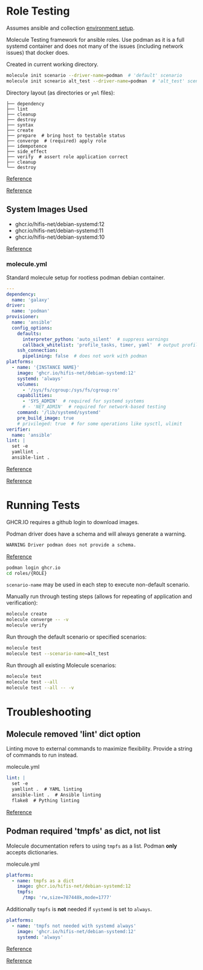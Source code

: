 # Role Testing
Assumes ansible and collection [environment setup](../collection/setup.md).

Molecule Testing framework for ansible roles. Use podman as it is a full
systemd container and does not many of the issues (including network issues)
that docker does.

Created in current working directory.

``` bash
molecule init scenario --driver-name=podman  # 'default' scenario
molecule init scneario alt_test --driver-name=podman  # 'alt_test' scenario
```

Directory layout (as directories or `yml` files):
```
├── dependency
├── lint
├── cleanup
├── destroy
├── syntax
├── create
├── prepare  # bring host to testable status
├── converge  # (required) apply role
├── idempotence
├── side_effect
├── verify  # assert role application correct
├── cleanup
└── destroy
```
[Reference](https://ansible.readthedocs.io/projects/molecule/getting-started/#inspecting-the-moleculeyml)

[Reference](https://sbarnea.com/slides/molecule/#/13)

## System Images Used
* ghcr.io/hifis-net/debian-systemd:12
* ghcr.io/hifis-net/debian-systemd:11
* ghcr.io/hifis-net/debian-systemd:10

[Reference](https://github.com/hifis-net/debian-systemd)

### molecule.yml
Standard molecule setup for rootless podman debian container.
``` yaml
---
dependency:
  name: 'galaxy'
driver:
  name: 'podman'
provisioner:
  name: 'ansible'
  config_options:
    defaults:
      interpreter_python: 'auto_silent'  # suppress warnings
      callback_whitelist: 'profile_tasks, timer, yaml'  # output profiling info
    ssh_connection:
      pipelining: false  # does not work with podman
platforms:
  - name: '{INSTANCE NAME}'
    image: 'ghcr.io/hifis-net/debian-systemd:12'
    systemd: 'always'
    volumes:
      - '/sys/fs/cgroup:/sys/fs/cgroup:ro'
    capabilities:
      - 'SYS_ADMIN'  # required for systemd systems
      # - 'NET_ADMIN'  # required for network-based testing
    command: '/lib/systemd/systemd'
    pre_build_image: true
    # privileged: true  # for some operations like sysctl, ulimit
verifier:
  name: 'ansible'
lint: |
  set -e
  yamllint .
  ansible-lint .
```

[Reference](https://ansible.readthedocs.io/projects/molecule/guides/systemd-container/)

[Reference](https://ansible.readthedocs.io/projects/molecule/examples/podman/)


# Running Tests
GHCR.IO requires a github login to download images.

Podman driver does have a schema and will always generate a warning.
``` bash
WARNING Driver podman does not provide a schema.
```
[Reference](https://github.com/ansible/molecule/discussions/4108)

``` bash
podman login ghcr.io
cd roles/{ROLE}
```

`scenario-name` may be used in each step to execute non-default scenario.

Manually run through testing steps (allows for repeating of application and
verification):
``` bash
molecule create
molecule converge -- -v
molecule verify
```

Run through the default scenario or specified scenarios:
``` bash
molecule test
molecule test --scenario-name=alt_test
```

Run through all existing Molecule scenarios:
``` bash
molecule test
molecule test --all
molecule test --all -- -v
```

# Troubleshooting
## Molecule removed 'lint' dict option
Linting move to external commands to maximize flexibility. Provide a string of
commands to run instead.

molecule.yml
``` yaml
lint: |
  set -e
  yamllint .  # YAML linting
  ansible-lint .  # Ansible linting
  flake8  # Pything linting
```
[Reference](https://github.com/ansible/molecule/pull/3802/files)

## Podman required 'tmpfs' as dict, not list
Molecule documentation refers to using `tmpfs` as a list. Podman **only**
accepts dictionaries.

molecule.yml
``` yaml
platforms:
  - name: tmpfs as a dict
    image: ghcr.io/hifis-net/debian-systemd:12
    tmpfs:
      /tmp: 'rw,size=787448k,mode=1777'
```

Additionally `tmpfs` is **not** needed if `systemd` is set to `always`.
``` yaml
platforms:
  - name: 'tmpfs not needed with systemd always'
    image: 'ghcr.io/hifis-net/debian-systemd:12'
    systemd: 'always'
```

[Reference](https://docs.ansible.com/ansible/latest/collections/containers/podman/podman_container_module.html#parameter-tmpfs)

[Reference](https://github.com/ansible/molecule/issues/4140)
